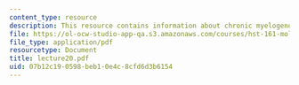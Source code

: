```yaml
---
content_type: resource
description: This resource contains information about chronic myelogenous leukemia.
file: https://ol-ocw-studio-app-qa.s3.amazonaws.com/courses/hst-161-molecular-biology-and-genetics-in-modern-medicine-fall-2007/07b12c190598beb10e4c8cfd6d3b6154_lecture20.pdf
file_type: application/pdf
resourcetype: Document
title: lecture20.pdf
uid: 07b12c19-0598-beb1-0e4c-8cfd6d3b6154
---
```

